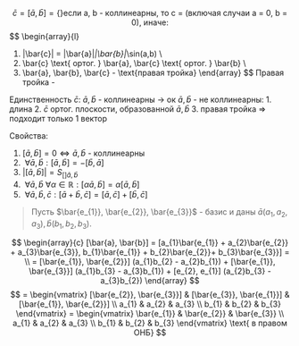 
$$
\bar{c} = [\bar{a}, \bar{b}] = 
\{ 
\}
\text{если a, b - коллинеарны, то c = (включая случаи a = 0, b = 0), иначе:} $$
$$ \begin{array}{l}
1) |\bar{c}| = |\bar{a}|*|\bar{b}|*\sin(a,b) \\
2) \bar{c} \text{ ортог. } \bar{a}, \bar{c} \text{ ортог. } \bar{b} \\
3) \bar{a}, \bar{b}, \bar{c} - \text{правая тройка}
\end{array}
$$
Правая тройка -

Единственность $\bar{c}$:
	$\bar{a}, \bar{b}$ - коллинеарны -> ок
	$\bar{a}, \bar{b}$ - не коллинеарны:
	1. длина
	2. $\bar{c}$ ортог. плоскости, образованной $\bar{a}, \bar{b}$
	3. правая тройка
	=> подходит только 1 вектор

Свойства:
1. $[\bar{a}, \bar{b}] = 0 \iff \bar{a}, \bar{b}$ - коллинеарны
2. $\ \forall \bar{a}, \bar{b}: [\bar{a}, \bar{b}] = -[\bar{b}, \bar{a}]$
3. $|[\bar{a}, \bar{b}]| = S_{[] \bar{a}, \bar{b}}$
4. $\ \forall \bar{a}, \bar{b} \ \forall \alpha \in \mathbb{R} : [\alpha\bar{a}, \bar{b}] = \alpha[\bar{a}, \bar{b}]$
5. $\ \forall \bar{a}, \bar{b}, \bar{c}: [\bar{a} +\bar{b}, \bar{c}] = [\bar{a}, \bar{c}] + [\bar{b}, \bar{c}]$

> Пусть $\bar{e_{1}}, \bar{e_{2}}, \bar{e_{3}}$ - базис и даны $\bar{a}(a_{1}, a_{2}, a_{3}), \bar{b}(b_{1}, b_{2}, b_{3})$. 

$$
\begin{array}{c}
[\bar{a}, \bar{b}] = [a_{1}\bar{e_{1}} + a_{2}\bar{e_{2}} + a_{3}\bar{e_{3}}, b_{1}\bar{e_{1}} + b_{2}\bar{e_{2}}+ b_{3}\bar{e_{3}}] = \\
=  [\bar{e_{1}}, \bar{e_{2}}] (a_{1}b_{2} - a_{2}b_{1}) + [\bar{e_{1}}, \bar{e_{3}}] (a_{1}b_{3} - a_{3}b_{1}) + [e_{2}, e_{1}] (a_{2}b_{3} - a_{3}b_{2})
\end{array}
$$
$$
= \begin{vmatrix}
[\bar{e_{2}}, \bar{e_{3}}] & [\bar{e_{3}}, \bar{e_{1}}] & [\bar{e_{1}}, \bar{e_{2}}] \\
a_{1} & a_{2} & a_{3} \\
b_{1} & b_{2} & b_{3}
\end{vmatrix}
= \begin{vmatrix}
\bar{e_{1}} & \bar{e_{2}} & \bar{e_{3}} \\
a_{1} & a_{2} & a_{3} \\
b_{1} & b_{2} & b_{3}
\end{vmatrix} \text{ в правом ОНБ}
$$
